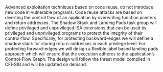 Advanced exploitation techniques based on code reuse, do not introduce new code in vulnerable
programs. Code reuse attacks are based on diverting the control flow of an application by overwriting
function pointers and return addresses. The Shadow Stack and Landing Pads task group will define
privileged and unprivileged ISA extensions that can be used by privileged and unprivileged programs
to protect the integrity of their control-flow. Specifically, for protecting backward-edges we will define
a shadow stack for storing return-addresses in each privilege level. For protecting forward-edges we will
design a flexible label based landing pads approach which will ensure that the execution adheres to the
application’s Control-Flow Graph. The design will follow the threat model compiled in CFI-SIG and will be
updated on demand.
